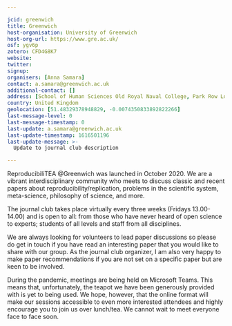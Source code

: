 ```yaml
---

jcid: greenwich
title: Greenwich
host-organisation: University of Greenwich
host-org-url: https://www.gre.ac.uk/
osf: ygv6p
zotero: CFD4G8K7
website: 
twitter: 
signup: 
organisers: [Anna Samara]
contact: a.samara@greenwich.ac.uk
additional-contact: []
address: [School of Human Sciences Old Royal Naval College, Park Row London SE10 9LS]
country: United Kingdom
geolocation: [51.48329378948829, -0.0074350833892822266]
last-message-level: 0
last-message-timestamp: 0
last-update: a.samara@greenwich.ac.uk
last-update-timestamp: 1616501196
last-update-message: >-
  Update to journal club description

---
```


ReproducibiliTEA @Greenwich was launched in October 2020. We are a vibrant interdisciplinary community who meets to discuss classic and recent papers about reproducibility/replication, problems in the scientific system, meta-science, philosophy of science, and more.
 
The journal club takes place virtually every three weeks (Fridays 13.00-14.00) and is open to all: from those who have never heard of open science to experts; students of all levels and staff from all disciplines.
 
We are always looking for volunteers to lead paper discussions so please do get in touch if you have read an interesting paper that you would like to share with our group. As the journal club organizer, I am also very happy to make paper recommendations if you are not set on a specific paper but are keen to be involved.
 
During the pandemic, meetings are being held on Microsoft Teams. This means that, unfortunately, the teapot we have been generously provided with is yet to being used. We hope, however, that the online format will make our sessions accessible to even more interested attendees and highly encourage you to join us over lunch/tea. We cannot wait to meet everyone face to face soon.
